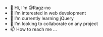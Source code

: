 - 👋 Hi, I’m @Ragz-no
- 👀 I’m interested in web development
- 🌱 I’m currently learning jQuery
- 💞️ I’m looking to collaborate on any project
- 📫 How to reach me ...

<!---
Ragz-no/Ragz-no is a ✨ special ✨ repository because its `README.md` (this file) appears on your GitHub profile.
You can click the Preview link to take a look at your changes.
--->
